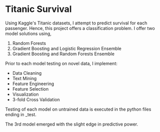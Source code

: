 # Titanic Survival

Using Kaggle's Titanic datasets, I attempt to predict survival for each passenger. Hence, this project offers a classification problem. I offer two model solutions using,

1. Random Forests 
2. Gradient Boosting and Logistic Regression Ensemble
3. Gradient Boosting and Random Forests Ensemble

Prior to each model testing on novel data, I implement:
- Data Cleaning
- Text Mining
- Feature Engineering
- Feature Selection
- Visualization
- 3-fold Cross Validation

Testing of each model on untrained data is executed in the python files ending in _test.

The 3rd model emerged with the slight edge in predictive power.
